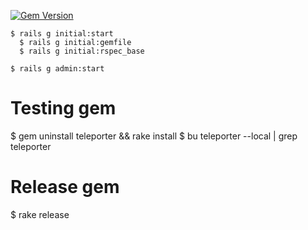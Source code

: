 [![Gem Version](https://badge.fury.io/rb/teleporter.svg)](http://badge.fury.io/rb/teleporter)

```
$ rails g initial:start
  $ rails g initial:gemfile
  $ rails g initial:rspec_base

$ rails g admin:start
```
# Testing gem
$ gem uninstall teleporter && rake install
$ bu teleporter --local | grep teleporter

# Release gem
$ rake release

